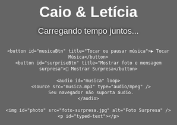 <!DOCTYPE html>
<html lang="pt-br">
<head>
  <meta charset="UTF-8" />
  <title>Caio & Letícia</title>
  <meta name="viewport" content="width=device-width, initial-scale=1, maximum-scale=1, user-scalable=no" />
  <style>
    body {
      margin: 0;
      font-family: 'Arial', sans-serif;
      position: relative;
      overflow-x: hidden;
      color: white;
      background: url('fundo.jpg') center/cover no-repeat fixed;
    }
    .overlay {
      position: fixed;
      top: 0; left: 0;
      width: 100vw;
      height: 100vh;
      background-color: rgba(0, 0, 0, 0.6);
      z-index: -1;
    }
    .emoji {
      position: fixed;
      font-size: 24px;
      opacity: 1;
      z-index: 0;
      pointer-events: none;
      animation: fall linear forwards;
    }
    @keyframes fall {
      from {
        transform: translateY(-50px) rotate(0deg);
        opacity: 1;
      }
      to {
        transform: translateY(110vh) rotate(360deg);
        opacity: 1;
      }
    }
    .container {
      position: relative;
      z-index: 1;
      padding: 1rem 1rem 3rem 1rem;
      max-width: 600px;
      margin: auto;
      text-align: center;
      box-sizing: border-box;
    }
    h1 {
      font-size: 2.5rem;
      margin-bottom: 0.5rem;
      word-break: break-word;
    }
    #temporizador {
      font-size: 1.4rem;
      margin: 1rem 0 2rem 0;
      text-shadow: 0 0 6px black;
      word-break: break-word;
    }
    button {
      cursor: pointer;
      padding: 12px 24px;
      font-size: 1.1rem;
      border: none;
      border-radius: 8px;
      margin-bottom: 15px;
      transition: background-color 0.3s ease;
      width: 100%;
      max-width: 300px;
      color: white;
      display: block;
      margin-left: auto;
      margin-right: auto;
      user-select: none;
      white-space: nowrap;
      overflow: hidden;
      text-overflow: ellipsis;
    }
    #musicaBtn {
      background-color: #a855f7;
    }
    #musicaBtn:hover {
      background-color: #7b3bd4;
    }
    #surpriseBtn {
      background-color: #34d399;
    }
    #surpriseBtn:hover {
      background-color: #22c55e;
    }
    #photo {
      display: none;
      width: 90%;
      max-width: 450px;
      height: auto;
      border-radius: 12px;
      margin: 1rem auto 0 auto;
      box-shadow: 0 0 15px rgba(0,0,0,0.7);
      object-fit: contain;
    }
    #typed-text {
      margin: 1rem auto 0 auto;
      white-space: pre-wrap;
      font-size: 1rem;
      max-width: 90%;
      text-align: justify;
      border-left: 3px solid #a855f7;
      padding-left: 12px;
      display: none;
      text-shadow: 0 0 4px black;
      line-height: 1.5em;
      box-sizing: border-box;
    }
    @media (max-width: 400px) {
      h1 {
        font-size: 1.8rem;
      }
      #temporizador {
        font-size: 1.1rem;
      }
      button {
        font-size: 1rem;
        padding: 10px 20px;
        max-width: 100%;
      }
      #typed-text {
        font-size: 0.9rem;
        max-width: 95%;
      }
      #photo {
        width: 95%;
        max-width: 100%;
      }
    }
  </style>
</head>
<body>
  <div class="overlay"></div>

  <div class="container">
    <h1>Caio & Letícia</h1>
    <div id="temporizador">Carregando tempo juntos...</div>

    <button id="musicaBtn" title="Tocar ou pausar música">▶ Tocar Música</button>
    <button id="surpriseBtn" title="Mostrar foto e mensagem surpresa">🎁 Mostrar Surpresa</button>

    <audio id="musica" loop>
      <source src="musica.mp3" type="audio/mpeg" />
      Seu navegador não suporta áudio.
    </audio>

    <img id="photo" src="foto-surpresa.jpg" alt="Foto Surpresa" />
    <p id="typed-text"></p>
  </div>

  <script>
    // Temporizador
    const inicio = new Date("2025-05-24T18:00:00");
    const temporizador = document.getElementById('temporizador');
    function atualizarTempo() {
      const agora = new Date();
      const diff = agora - inicio;
      if (diff < 0) {
        temporizador.textContent = "Nosso relacionamento ainda não começou!";
        return;
      }
      const dias = Math.floor(diff / (1000 * 60 * 60 * 24));
      const horas = Math.floor((diff / (1000 * 60 * 60)) % 24);
      const minutos = Math.floor((diff / (1000 * 60)) % 60);
      const segundos = Math.floor((diff / 1000) % 60);
      temporizador.textContent = `${dias}d ${horas}h ${minutos}m ${segundos}s juntos 💕`;
    }
    atualizarTempo();
    setInterval(atualizarTempo, 1000);

    // Música
    const musica = document.getElementById('musica');
    const musicaBtn = document.getElementById('musicaBtn');
    musicaBtn.addEventListener('click', () => {
      if (musica.paused) {
        musica.play();
        musicaBtn.textContent = "⏸ Pausar Música";
      } else {
        musica.pause();
        musicaBtn.textContent = "▶ Tocar Música";
      }
    });

    // Corações
    const emojis = ["💚", "💜"];
    function criarCoracao() {
      const coracao = document.createElement('div');
      coracao.classList.add('emoji');
      coracao.textContent = emojis[Math.floor(Math.random() * emojis.length)];
      coracao.style.left = Math.random() * 100 + "vw";
      coracao.style.animationDuration = (Math.random() * 3 + 4) + "s";
      document.body.appendChild(coracao);
      setTimeout(() => coracao.remove(), 8000);
    }
    setInterval(criarCoracao, 200);

    // Surpresa
    const surpriseBtn = document.getElementById('surpriseBtn');
    const photo = document.getElementById('photo');
    const typedText = document.getElementById('typed-text');

    const textoCompleto = `Minha princesa, este temporizador marca o início oficial de nosso relacionamento diante de Deus e dos homens; E há quanto tempo eu sou o homem mais feliz, rico e sortudo desse universo.

Que essa simples página - mas dotada de muito amor e carinho - esteja acessível em qualquer dia, horas e lugar para nos (re)lembrar de quão maravilhoso é o nosso amor e que ele rompe qualquer barreira, passa por cima de qualquer empecilho e expulsa qualquer medo e orgulho, pois, com Cristo no barco, tudo vai muito bem.

E saiba que te honro, te admiro, te zelo, me inspiro em vocẽ e, por onde for, quero ser seu par.

Que sempre lembremos e creiamos nisto: “Nenhum de nós é tão bom quanto nós dois juntos!”

Te amo... Muitão!

Com muito amor, zelo, carinho, afeto e admiração,  
Seu amigo, parceiro e namorado: Caio.`;

    function escreverTexto(elemento, texto, indice = 0) {
      if (indice === 0) {
        elemento.style.display = "block";
        elemento.textContent = "";
      }
      if (indice < texto.length) {
        elemento.textContent += texto.charAt(indice);
        setTimeout(() => escreverTexto(elemento, texto, indice + 1), 30);
      }
    }

    surpriseBtn.addEventListener('click', () => {
      photo.style.display = "block";
      escreverTexto(typedText, textoCompleto);
    });
  </script>
</body>
</html>
